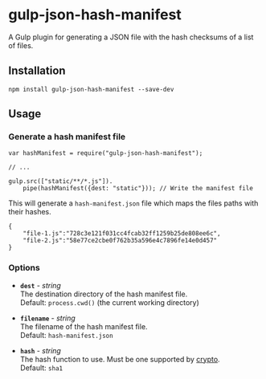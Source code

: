 # gulp-json-hash-manifest
A Gulp plugin for generating a JSON file with the hash checksums of a list of files.

## Installation

    npm install gulp-json-hash-manifest --save-dev

## Usage
### Generate a hash manifest file
```
var hashManifest = require("gulp-json-hash-manifest");

// ...

gulp.src(["static/**/*.js"]).
	pipe(hashManifest({dest: "static"})); // Write the manifest file
```
   
This will generate a `hash-manifest.json` file which maps the files paths with their hashes.
```
{
	"file-1.js":"728c3e121f031cc4fcab32ff1259b25de808ee6c",
	"file-2.js":"58e77ce2cbe0f762b35a596e4c7896fe14e0d457"
}
```

### Options
- **`dest`** - *string*  
    The destination directory of the hash manifest file.  
    Default: `process.cwd()` (the current working directory)

- **`filename`** - *string*  
    The filename of the hash manifest file.  
    Default: `hash-manifest.json`

- **`hash`** - *string*  
    The hash function to use. Must be one supported by 
    [crypto](https://www.npmjs.org/package/crypto).  
    Default: `sha1`